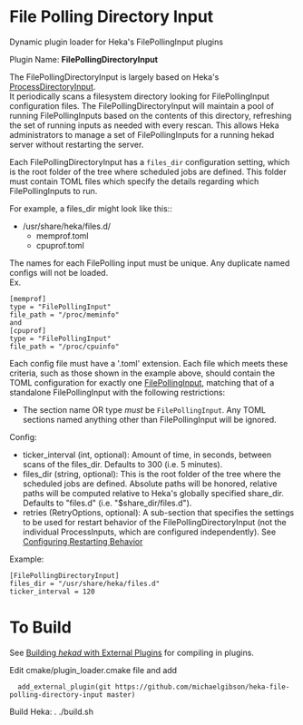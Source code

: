File Polling Directory Input
=======================  
Dynamic plugin loader for Heka's FilePollingInput plugins

Plugin Name: **FilePollingDirectoryInput**

The FilePollingDirectoryInput is largely based on Heka's [ProcessDirectoryInput](https://hekad.readthedocs.io/en/latest/config/inputs/processdir.html).  
It periodically scans a filesystem directory looking
for FilePollingInput configuration files. The FilePollingDirectoryInput will maintain
a pool of running FilePollingInputs based on the contents of this directory,
refreshing the set of running inputs as needed with every rescan. This allows
Heka administrators to manage a set of FilePollingInputs for a running
hekad server without restarting the server.

Each FilePollingDirectoryInput has a `files_dir` configuration setting, which is
the root folder of the tree where scheduled jobs are defined.
This folder must contain TOML files which specify the details
regarding which FilePollingInputs to run.

For example, a files_dir might look like this::


  - /usr/share/heka/files.d/
    - memprof.toml
    - cpuprof.toml

The names for each FilePolling input must be unique. Any duplicate named configs
will not be loaded.  
Ex.  

	[memprof]  
	type = "FilePollingInput"  
  	file_path = "/proc/meminfo"
	and  
	[cpuprof]  
	type = "FilePollingInput"
  	file_path = "/proc/cpuinfo"


Each config file must have a '.toml' extension. Each file which meets these criteria,
such as those shown in the example above, should contain the TOML configuration for exactly one
[FilePollingInput](https://hekad.readthedocs.io/en/latest/config/inputs/file_polling.html),
matching that of a standalone FilePollingInput with
the following restrictions:

- The section name OR type *must* be `FilePollingInput`. Any TOML sections named anything
  other than FilePollingInput will be ignored.


Config:

- ticker_interval (int, optional):
    Amount of time, in seconds, between scans of the files_dir. Defaults to
    300 (i.e. 5 minutes).
- files_dir (string, optional):
    This is the root folder of the tree where the scheduled jobs are defined.
    Absolute paths will be honored, relative paths will be computed relative to
    Heka's globally specified share_dir. Defaults to "files.d" (i.e.
    "$share_dir/files.d").
- retries (RetryOptions, optional):
    A sub-section that specifies the settings to be used for restart behavior
    of the FilePollingDirectoryInput (not the individual ProcessInputs, which are
    configured independently).
    See [Configuring Restarting Behavior](https://hekad.readthedocs.io/en/latest/config/index.html#configuring-restarting)

Example:

	[FilePollingDirectoryInput]
	files_dir = "/usr/share/heka/files.d"
	ticker_interval = 120

To Build
========

  See [Building *hekad* with External Plugins](http://hekad.readthedocs.org/en/latest/installing.html#build-include-externals)
  for compiling in plugins.

  Edit cmake/plugin_loader.cmake file and add

      add_external_plugin(git https://github.com/michaelgibson/heka-file-polling-directory-input master)

  Build Heka:
  	. ./build.sh
